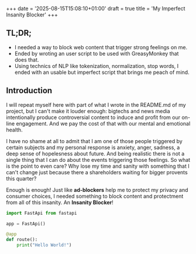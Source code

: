 +++
date = '2025-08-15T15:08:10+01:00'
draft = true
title = 'My Imperfect Insanity Blocker'
+++
## TL;DR;
* I needed a way to block web content that trigger strong feelings on me.
* Ended by wroting an user script to be used with GreasyMonkey that does that.
* Using technics of NLP like tokenization, normalization, stop words, I ended with an usable but imperfect script that brings me peach of mind.

## Introduction

I will repeat myself here with part of what I wrote in the README.md of my project, but I can't make it louder enough: bigtechs and news media intentionally produce controversial content to induce and profit from our on-line engagement. And we pay the cost of that with our mental and emotional health.

I have no shame at all to admit that I am one of those people triggered by certain subjects and my personal response is anxiety, anger, sadness, a deep sense of hopelesness about future. And being realistic there is not a single thing that I can do about the events triggering those feelings. So what is the point to even care? Why lose my time and sanity with something that I can't change just because there a shareholders waiting for bigger provents this quarter?

Enough is enough! Just like **ad-blockers** help me to protect my privacy and consumer choices, I needed something to block content and protectment from all of this insanity. An **Insanity Blocker**!

```python
import FastApi from fastapi

app = FastApi()

@app
def route():
    print("Hello World!")

```
